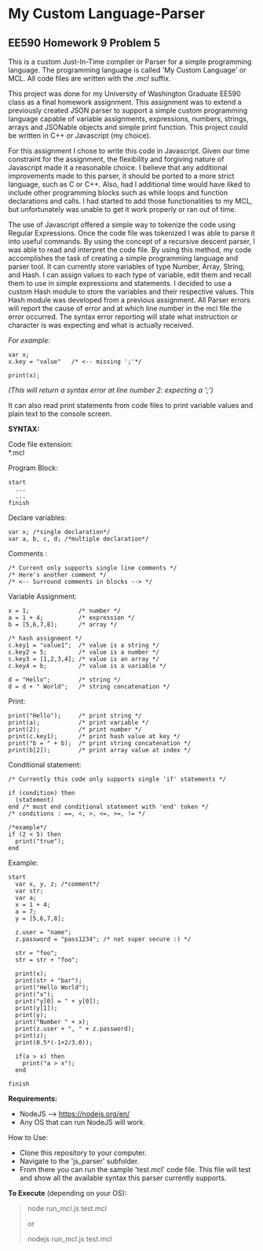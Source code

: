 # My Custom Language-Parser

##  EE590 Homework 9 Problem 5
This is a custom Just-In-Time complier or Parser for a simple programming language.  The programming language is called 'My Custom Language' or MCL. All code files are written with the *.mcl* suffix.

This project was done for my University of Washington Graduate EE590 class as a final homework assignment. This assignment was to extend a previously created JSON parser to support a simple custom programming language capable of variable assignments, expressions, numbers, strings, arrays and JSONable objects and simple print function. This project could be written in C++ or Javascript (my choice).

For this assignment I chose to write this code in Javascript. Given our time constraint for the assignment, the flexibility and forgiving nature of Javascript made it a reasonable choice. I believe that any additional improvements made to this parser, it should be ported to a more strict language, such as C or C++. Also, had I additional time would have liked to include other programming blocks such as while loops and function declarations and calls. I had started to add those functionalities to my MCL, but unfortunately was unable to get it work properly or ran out of time.

The use of Javascript offered a simple way to tokenize the code using Regular Expressions. Once the code file was tokenized I was able to parse it into useful commands. By using the concept of a recursive descent parser, I was able to read and interpret the code file.  By using this method, my code accomplishes the task of creating a simple programming language and parser tool. It can currently store variables of type Number, Array, String, and Hash. I can assign values to each type of variable, edit them and recall them to use in simple expressions and statements. I decided to use a custom Hash module to store the variables and their respective values. This Hash module was developed from a previous assignment. All Parser errors will report the cause of error and at which line number in the mcl file the error occurred. The syntax error reporting will state what instruction or character is was expecting and what is actually received.

*For example:*
```
var x;
x.key = "value"   /* <-- missing ';'*/

print(x);
```
*(This will return a syntax error at line number 2: expecting a ';')*

It can also read print statements from code files to print variable values and plain text to the console screen.

**SYNTAX:**

Code file extension:      
  \*.mcl

Program Block:
```
start
  ...
  ...
finish
```
Declare variables:
```
var x; /*single declaration*/
var a, b, c, d; /*multiple declaration*/
```
Comments :
```
/* Current only supports single line comments */
/* Here's another comment */
/* <-- Surround comments in blocks --> */
```
Variable Assignment:
```
x = 1;              /* number */
a = 1 + 4;          /* expression */
b = [5,6,7,8];      /* array */

/* hash assignment */
c.key1 = "value1";  /* value is a string */
c.key2 = 5;         /* value is a number */
c.key3 = [1,2,3,4]; /* value is an array */
c.key4 = b;         /* value is a variable */

d = "Hello";        /* string */
d = d + " World";   /* string concatenation */
```
Print:
```
print("Hello");     /* print string */
print(a);           /* print variable */
print(2);           /* print number */
print(c.key1);      /* print hash value at key */
print("b = " + b);  /* print string concatenation */
print(b[2]);        /* print array value at index */
```
Conditional statement:
```
/* Currently this code only supports single 'if' statements */

if (condition) then
  (statement)
end /* must end conditional statement with 'end' token */
/* conditions : ==, <, >, <=, >=, != */

/*example*/
if (2 < 5) then
  print("true");
end
```
Example:
```
start
  var x, y, z; /*comment*/
  var str;
  var a;
  x = 1 + 4;
  a = 7;
  y = [5,6,7,8];

  z.user = "name";
  z.password = "pass1234"; /* not super secure :) */

  str = "foo";
  str = str + "foo";

  print(x);
  print(str + "bar");
  print("Hello World");
  print("x");
  print("y[0] = " + y[0]);
  print(y[1]);
  print(y);
  print("Number " + x);
  print(z.user + ", " + z.password);
  print(z);
  print(0.5*(-1+2/3.0));

  if(a > x) then
    print("a > x");
  end

finish
```

**Requirements:**
* NodeJS --> https://nodejs.org/en/
* Any OS that can run NodeJS will work.

How to Use:
* Clone this repository to your computer.
* Navigate to the 'js_parser' subfolder.
* From there you can run the sample 'test.mcl' code file. This file will test and show all the available syntax this parser currently supports.

**To Execute** (depending on your OS):
> node run_mcl.js test.mcl
>
> or
>
> nodejs run_mcl.js test.mcl
